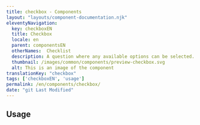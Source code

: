 ```yaml
---
title: checkbox - Components
layout: "layouts/component-documentation.njk"
eleventyNavigation:
  key: checkboxEN
  title: Checkbox
  locale: en
  parent: componentsEN
  otherNames:  Checklist
  description: A question where any available options can be selected.
  thumbnail: /images/common/components/preview-checkbox.svg
  alt: This is an image of the component
translationKey: "checkbox"
tags: ['checkboxEN', 'usage']
permalink: /en/components/checkbox/
date: "git Last Modified"
---
```


## Usage